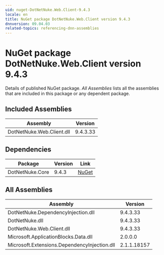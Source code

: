```yaml
---
uid: nuget-DotNetNuke.Web.Client-9.4.3
locale: en
title: NuGet package DotNetNuke.Web.Client version 9.4.3
dnnversion: 09.04.03
related-topics: referencing-dnn-assemblies
---
```


# NuGet package DotNetNuke.Web.Client version 9.4.3
Details of published NuGet package.
*All Assemblies* lists all the assemblies that are included in this package or any dependent package.

## Included Assemblies

|Assembly|Version|
|---|---|
|DotNetNuke.Web.Client.dll|9.4.3.33|

## Dependencies

|Package|Version|Link|
|---|---|---|
|DotNetNuke.Core|9.4.3|[NuGet](https://www.nuget.org/packages/DotNetNuke.Core/9.4.3)|

## All Assemblies

|Assembly|Version|
|---|---|
|DotNetNuke.DependencyInjection.dll|9.4.3.33|
|DotNetNuke.dll|9.4.3.33|
|DotNetNuke.Web.Client.dll|9.4.3.33|
|Microsoft.ApplicationBlocks.Data.dll|2.0.0.0|
|Microsoft.Extensions.DependencyInjection.dll|2.1.1.18157|

